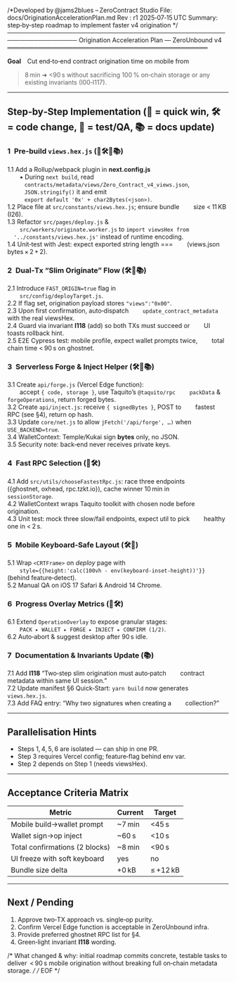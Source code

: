 /*Developed by @jams2blues – ZeroContract Studio
  File: docs/OriginationAccelerationPlan.md
  Rev : r1    2025‑07‑15 UTC
  Summary: step‑by‑step roadmap to implement faster v4 origination */
──────────────────────────────────────────────────────────────────
Origination Acceleration Plan — ZeroUnbound v4
══════════════════════════════════════════════

**Goal** Cut end‑to‑end contract origination time on mobile from
>8 min ➜ <90 s without sacrificing 100 % on‑chain storage or any
existing invariants (I00‑I117).

------------------------------------------------------------------
Step‑by‑Step Implementation (💎 = quick win, 🛠 = code change,
🧪 = test/QA, 📚 = docs update)
------------------------------------------------------------------

### 1 Pre‑build `views.hex.js` (💎🛠🧪📚)
1.1 Add a Rollup/webpack plugin in **next.config.js**  
  ▪ During `next build`, read  
    `contracts/metadata/views/Zero_Contract_v4_views.json`,  
    `JSON.stringify()` it and emit  
    `export default '0x' + char2Bytes(<json>)`.  
1.2 Place file at `src/constants/views.hex.js`; ensure bundle
  size < 11 KB (I26).  
1.3 Refactor `src/pages/deploy.js` &  
  `src/workers/originate.worker.js` to `import viewsHex from
  '../constants/views.hex.js'` instead of runtime encoding.  
1.4 Unit‑test with Jest: expect exported string length ===
  (views.json bytes × 2 + 2).  

### 2 Dual‑Tx “Slim Originate” Flow (🛠🧪📚)
2.1 Introduce `FAST_ORIGIN=true` flag in  
  `src/config/deployTarget.js`.  
2.2 If flag set, origination payload stores `"views":"0x00"`.  
2.3 Upon first confirmation, auto‑dispatch
  `update_contract_metadata` with the real viewsHex.  
2.4 Guard via invariant **I118** (add) so both TXs must succeed or
  UI toasts rollback hint.  
2.5 E2E Cypress test: mobile profile, expect wallet prompts twice,
  total chain time < 90 s on ghostnet.  

### 3 Serverless Forge & Inject Helper (🛠🧪📚)
3.1 Create `api/forge.js` (Vercel Edge function):  
  accept `{ code, storage }`, use Taquito’s `@taquito/rpc`
  `packData` & `forgeOperations`, return forged bytes.  
3.2 Create `api/inject.js`: receive `{ signedBytes }`, POST to
  fastest RPC (see §4), return op hash.  
3.3 Update `core/net.js` to allow `jFetch('/api/forge', …)` when
  `USE_BACKEND=true`.  
3.4 WalletContext: Temple/Kukai sign **bytes** only, no JSON.  
3.5 Security note: back‑end never receives private keys.  

### 4 Fast RPC Selection (💎🛠)
4.1 Add `src/utils/chooseFastestRpc.js`: race three endpoints
  ({ghostnet, oxhead, rpc.tzkt.io}), cache winner 10 min in
  `sessionStorage`.  
4.2 WalletContext wraps Taquito toolkit with chosen node before
  origination.  
4.3 Unit test: mock three slow/fail endpoints, expect util to pick
  healthy one in < 2 s.  

### 5 Mobile Keyboard‑Safe Layout (🛠🧪)
5.1 Wrap `<CRTFrame>` on *deploy* page with  
  `style={{height:'calc(100vh - env(keyboard-inset-height))'}}`
  (behind feature‑detect).  
5.2 Manual QA on iOS 17 Safari & Android 14 Chrome.  

### 6 Progress Overlay Metrics (💎🛠)
6.1 Extend `OperationOverlay` to expose granular stages:  
  `PACK ▸ WALLET ▸ FORGE ▸ INJECT ▸ CONFIRM (1/2)`.  
6.2 Auto‑abort & suggest desktop after 90 s idle.  

### 7 Documentation & Invariants Update (📚)
7.1 Add **I118** “Two‑step slim origination must auto‑patch
  contract metadata within same UI session.”  
7.2 Update manifest §6 Quick‑Start: `yarn build` now generates
  `views.hex.js`.  
7.3 Add FAQ entry: “Why two signatures when creating a
  collection?”  

------------------------------------------------------------------
Parallelisation Hints
------------------------------------------------------------------
* Steps 1, 4, 5, 6 are isolated — can ship in one PR.  
* Step 3 requires Vercel config; feature‑flag behind env var.  
* Step 2 depends on Step 1 (needs viewsHex).  

------------------------------------------------------------------
Acceptance Criteria Matrix
------------------------------------------------------------------
| Metric                         | Current | Target |
|--------------------------------|---------|--------|
| Mobile build→wallet prompt     | ~7 min  | <45 s |
| Wallet sign→op inject          | ~60 s   | <10 s |
| Total confirmations (2 blocks) | ~8 min  | <90 s |
| UI freeze with soft keyboard   | yes     | no    |
| Bundle size delta              | +0 kB   | ≤ +12 kB |

------------------------------------------------------------------
Next / Pending
------------------------------------------------------------------
1. Approve two‑TX approach vs. single‑op purity.  
2. Confirm Vercel Edge function is acceptable in ZeroUnbound infra.  
3. Provide preferred ghostnet RPC list for §4.  
4. Green‑light invariant **I118** wording.

/* What changed & why: initial roadmap commits concrete, testable
   tasks to deliver  < 90 s mobile origination without breaking
   full on‑chain metadata storage. */
/* EOF */

